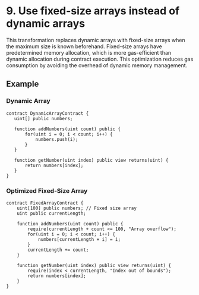 # 9. Use fixed-size arrays instead of dynamic arrays

This transformation replaces dynamic arrays with fixed-size arrays when the maximum size is known beforehand. Fixed-size arrays have predetermined memory allocation, which is more gas-efficient than dynamic allocation during contract execution. This optimization reduces gas consumption by avoiding the overhead of dynamic memory management.

## Example

### Dynamic Array
```solidity
contract DynamicArrayContract {
   uint[] public numbers;
   
   function addNumbers(uint count) public {
       for(uint i = 0; i < count; i++) {
           numbers.push(i);
       }
   }
   
   function getNumber(uint index) public view returns(uint) {
       return numbers[index];
   }
}
```

### Optimized Fixed-Size Array

```solidity
contract FixedArrayContract {
    uint[100] public numbers; // Fixed size array
    uint public currentLength;
    
    function addNumbers(uint count) public {
        require(currentLength + count <= 100, "Array overflow");
        for(uint i = 0; i < count; i++) {
            numbers[currentLength + i] = i;
        }
        currentLength += count;
    }
    
    function getNumber(uint index) public view returns(uint) {
        require(index < currentLength, "Index out of bounds");
        return numbers[index];
    }
}
```